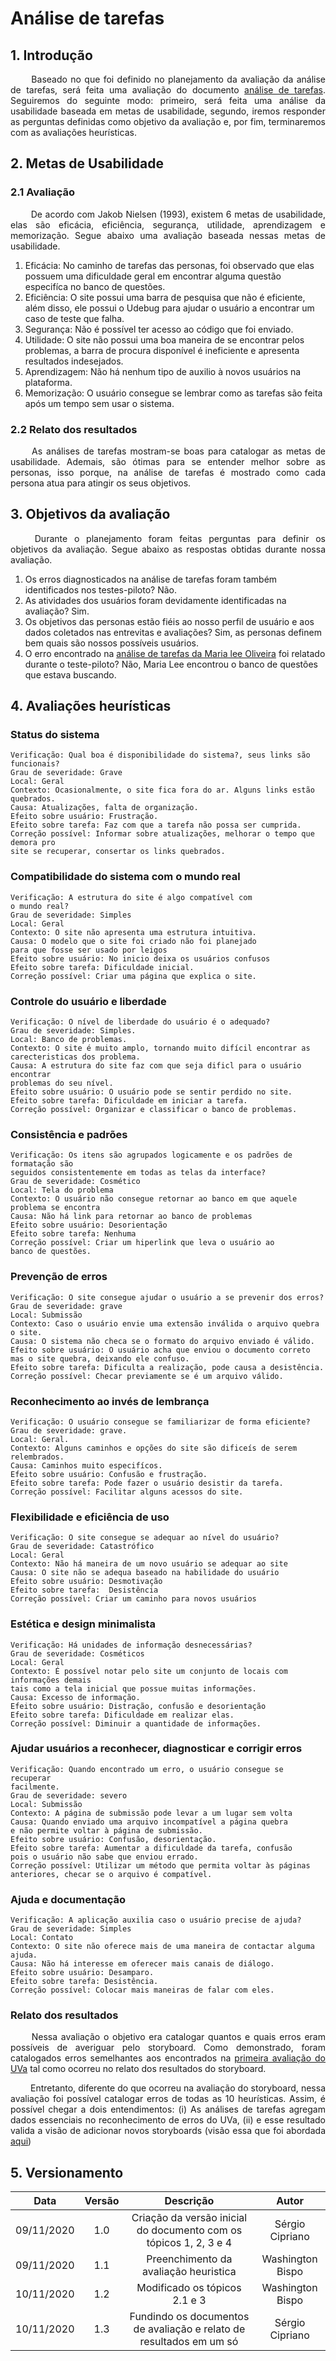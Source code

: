 # Análise de tarefas

## 1. Introdução

<p align="justify"> &emsp;&emsp; Baseado no que foi definido no planejamento da avaliação da análise de tarefas, será feita uma avaliação do documento <a href="https://interacao-humano-computador.github.io/2020.1-UVaJudge/entrega_2/analise_tarefas/">análise de tarefas</a>. Seguiremos do seguinte modo: primeiro, será feita uma análise da usabilidade baseada em metas de usabilidade, segundo, iremos responder as perguntas definidas como objetivo da avaliação e, por fim, terminaremos com as avaliações heurísticas.</p>

## 2. Metas de Usabilidade

### 2.1 Avaliação

<p align="justify"> &emsp;&emsp; De acordo com Jakob Nielsen (1993), existem 6 metas de usabilidade, elas são eficácia, eficiência, segurança, utilidade, aprendizagem e memorização. Segue abaixo uma avaliação baseada nessas metas de usabilidade.</p>

1. Eficácia: No caminho de tarefas das personas, foi observado que elas possuem uma dificuldade geral em 
encontrar alguma questão especifíca no banco de questões.
2. Eficiência:  O site possui uma barra de pesquisa que não é eficiente, além disso, ele possui o Udebug para
ajudar o usuário a encontrar um caso de teste que falha.
3. Segurança: Não é possível ter acesso ao código que foi enviado.
4. Utilidade: O site não possui uma boa maneira de se encontrar pelos problemas, a barra de procura disponível é ineficiente e apresenta resultados indesejados.
5. Aprendizagem: Não há nenhum tipo de auxilio à novos usuários na plataforma.
6. Memorização: O usuário consegue se lembrar como as tarefas são feita após um tempo sem usar o sistema.

### 2.2 Relato dos resultados

<p align="justify"> &emsp;&emsp; As análises de tarefas mostram-se boas para catalogar as metas de usabilidade. Ademais, são ótimas para se entender melhor sobre as personas, isso porque, na análise de tarefas é mostrado como cada persona atua para atingir os seus objetivos.</p>

## 3. Objetivos da avaliação

<p align="justify"> &emsp;&emsp; Durante o planejamento foram feitas perguntas para definir os objetivos da avaliação. Segue abaixo as respostas obtidas durante nossa avaliação.</p>

1. Os erros diagnosticados na análise de tarefas foram também identificados nos testes-piloto? Não.
2. As atividades dos usuários foram devidamente identificadas na avaliação? Sim.
3. Os objetivos das personas estão fiéis ao nosso perfil de usuário e aos dados coletados nas entrevitas e avaliações?  Sim, as personas definem bem quais são nossos possíveis usuários.
4. O erro encontrado na <a href="https://interacao-humano-computador.github.io/2020.1-UVaJudge/entrega_2/analise_tarefas/#321-maria-lee-oliveira">análise de tarefas da Maria lee Oliveira</a> foi relatado durante o teste-piloto? Não, Maria Lee encontrou o banco de questões que estava buscando.

## 4. Avaliações heurísticas

### Status do sistema

```
Verificação: Qual boa é disponibilidade do sistema?, seus links são funcionais?          
Grau de severidade: Grave
Local: Geral               
Contexto: Ocasionalmente, o site fica fora do ar. Alguns links estão quebrados.          
Causa: Atualizações, falta de organização.               
Efeito sobre usuário: Frustração.
Efeito sobre tarefa: Faz com que a tarefa não possa ser cumprida.
Correção possível: Informar sobre atualizações, melhorar o tempo que demora pro 
site se recuperar, consertar os links quebrados.    
```

### Compatibilidade do sistema com o mundo real

```
Verificação: A estrutura do site é algo compatível com
o mundo real?      
Grau de severidade: Simples   
Local: Geral               
Contexto: O site não apresenta uma estrutura intuitiva.            
Causa: O modelo que o site foi criado não foi planejado
para que fosse ser usado por leigos               
Efeito sobre usuário: No inicio deixa os usuários confusos
Efeito sobre tarefa: Dificuldade inicial. 
Correção possível: Criar uma página que explica o site.   
```

### Controle do usuário e liberdade

```
Verificação: O nível de liberdade do usuário é o adequado?          
Grau de severidade: Simples.  
Local: Banco de problemas.               
Contexto: O site é muito amplo, tornando muito difícil encontrar as 
carecteristicas dos problema.             
Causa: A estrutura do site faz com que seja dificl para o usuário encontrar 
problemas do seu nível.               
Efeito sobre usuário: O usuário pode se sentir perdido no site.
Efeito sobre tarefa: Dificuldade em iniciar a tarefa.  
Correção possível: Organizar e classificar o banco de problemas.
```

### Consistência e padrões

```
Verificação: Os itens são agrupados logicamente e os padrões de formatação são
seguidos consistentemente em todas as telas da interface?         
Grau de severidade: Cosmético
Local: Tela do problema               
Contexto: O usuário não consegue retornar ao banco em que aquele
problema se encontra             
Causa: Não há link para retornar ao banco de problemas               
Efeito sobre usuário: Desorientação
Efeito sobre tarefa: Nenhuma 
Correção possível: Criar um hiperlink que leva o usuário ao
banco de questões.   
```

### Prevenção de erros

```
Verificação: O site consegue ajudar o usuário a se prevenir dos erros?          
Grau de severidade: grave   
Local: Submissão              
Contexto: Caso o usuário envie uma extensão inválida o arquivo quebra o site.            
Causa: O sistema não checa se o formato do arquivo enviado é válido.               
Efeito sobre usuário: O usuário acha que enviou o documento correto
mas o site quebra, deixando ele confuso.
Efeito sobre tarefa: Dificulta a realização, pode causa a desistência.  
Correção possível: Checar previamente se é um arquivo válido.   
```

### Reconhecimento ao invés de lembrança

```
Verificação: O usuário consegue se familiarizar de forma eficiente?         
Grau de severidade: grave.
Local: Geral.                
Contexto: Alguns caminhos e opções do site são dificeís de serem
relembrados.            
Causa: Caminhos muito especifícos.               
Efeito sobre usuário: Confusão e frustração.
Efeito sobre tarefa: Pode fazer o usuário desistir da tarefa. 
Correção possível: Facilitar alguns acessos do site.   
```

### Flexibilidade e eficiência de uso

```
Verificação: O site consegue se adequar ao nível do usuário?        
Grau de severidade: Catastrófico  
Local: Geral               
Contexto: Não há maneira de um novo usuário se adequar ao site            
Causa: O site não se adequa baseado na habilidade do usuário                
Efeito sobre usuário: Desmotivação
Efeito sobre tarefa:  Desistência
Correção possível: Criar um caminho para novos usuários  
```

### Estética e design minimalista

```
Verificação: Há unidades de informação desnecessárias?           
Grau de severidade: Cosméticos   
Local: Geral               
Contexto: É possível notar pelo site um conjunto de locais com informações demais
tais como a tela inicial que possue muitas informações.            
Causa: Excesso de informação.               
Efeito sobre usuário: Distração, confusão e desorientação
Efeito sobre tarefa: Dificuldade em realizar elas. 
Correção possível: Diminuir a quantidade de informações. 
```

### Ajudar usuários a reconhecer, diagnosticar e corrigir erros

```
Verificação: Quando encontrado um erro, o usuário consegue se recuperar
facilmente.         
Grau de severidade: severo  
Local: Submissão               
Contexto: A página de submissão pode levar a um lugar sem volta            
Causa: Quando enviado uma arquivo incompatível a página quebra
e não permite voltar à página de submissão.              
Efeito sobre usuário: Confusão, desorientação.
Efeito sobre tarefa: Aumentar a dificuldade da tarefa, confusão
pois o usuário não sabe que enviou errado.
Correção possível: Utilizar um método que permita voltar às páginas 
anteriores, checar se o arquivo é compatível.  
```

### Ajuda e documentação

```
Verificação: A aplicação auxilia caso o usuário precise de ajuda?         
Grau de severidade: Simples  
Local: Contato               
Contexto: O site não oferece mais de uma maneira de contactar alguma ajuda.            
Causa: Não há interesse em oferecer mais canais de diálogo.               
Efeito sobre usuário: Desamparo.
Efeito sobre tarefa: Desistência. 
Correção possível: Colocar mais maneiras de falar com eles.
```

### Relato dos resultados

<p align="justify"> &emsp;&emsp; Nessa avaliação o objetivo era catalogar quantos e quais erros eram possíveis de averiguar pelo storyboard. Como demonstrado, foram catalogados erros semelhantes aos encontrados na <a href="https://interacao-humano-computador.github.io/2020.1-UVaJudge/entrega_1/avaliacoes_individuais/avaliacao_uva/">primeira avaliação do UVa</a> tal como ocorreu no relato dos resultados do storyboard.</p>

<p align="justify"> &emsp;&emsp; Entretanto, diferente do que ocorreu na avaliação do storyboard, nessa avaliação foi possível catalogar erros de todas as 10 heurísticas. Assim, é possível chegar a dois entendimentos: (i) As análises de tarefas agregam dados essenciais no reconhecimento de erros do UVa, (ii) e esse resultado valida a visão de adicionar novos storyboards (visão essa que foi abordada <a href="https://interacao-humano-computador.github.io/2020.1-UVaJudge//entrega_5/avaliacao/storyboard/#22-relato-dos-resultados">aqui</a>)</p>

## 5. Versionamento

|Data|Versão|Descrição|Autor|
|:-:|:-:|:-:|:-:|
|09/11/2020|1.0|Criação da versão inicial do documento com os tópicos 1, 2, 3 e 4|Sérgio Cipriano|
|09/11/2020|1.1|Preenchimento da avaliação heuristica|Washington Bispo|
|10/11/2020|1.2|Modificado os tópicos 2.1 e 3|Washington Bispo|
|10/11/2020|1.3|Fundindo os documentos de avaliação e relato de resultados em um só|Sérgio Cipriano|